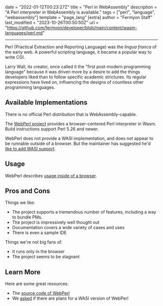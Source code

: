 date = "2022-01-12T00:23:27Z"
title = "Perl in WebAssembly"
description = "A Perl interpreter in WebAssembly is available."
tags = ["perl", "language", "webassembly"]
template = "page_lang"
[extra]
author = "Fermyon Staff"
last_modified = "2023-10-26T00:50:50Z"
url = "https://github.com/fermyon/developer/blob/main/content/wasm-languages/perl.md"

---

Perl (Practical Extraction and Reporting Language) was the _lingua franca_ of the early web.
A powerful scripting language, it became a popular way to write CGI.

Larry Wall, its creator, once called it the "first post-modern programming language"
because it was driven more by a desire to add the things developers liked than to follow specific academic strictures.
Its regular expressions have lived on, influencing the designs of countless
other programming languages.

## Available Implementations

There is no official Perl distribution that is WebAssembly-capable.

The [WebPerl project](https://webperl.zero-g.net/) provides a browser-centered Perl interpreter in Wasm.
Build instructions support Perl 5.26 and newer.

WebPerl does not provide a WASI implementation, and does not appear to be runnable outside of a browser.
But the maintainer has suggested he'd [like to add WASI support](https://github.com/haukex/webperl/issues/23).

## Usage

WebPerl describes [usage inside of a browser](https://webperl.zero-g.net/using.html).

## Pros and Cons

Things we like:

- The project supports a tremendous number of features, including a way to bundle PMs.
- The project is impressively well thought out
- Documentation covers a wide variety of cases and uses
- There is even a sample IDE

Things we're not big fans of:

- It runs only in the browser
- The project seems to be stagnant

## Learn More

Here are some great resources:

- The [source code of WebPerl](https://github.com/haukex/webperl)
- We [asked](https://github.com/haukex/webperl/issues/23) if there are plans for a WASI version of WebPerl
